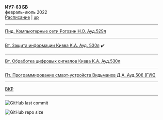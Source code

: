 
**ИУ7-63 БВ** \
февраль-июль 2022 \
[Расписание](https://isot.bmstu.ru/2edu/shedule/) | [up](https://github.com/dKosarevsky/iu7/blob/master/README.md)
____________________________________
[Пнд. Компьютерные сети Рогозин Н.О. Ауд.529л](8sem/networks.md)
____________________________________
[Вт. Защита информации Кивва К.А. Ауд. 530л](8sem/infosec.md) ✔️
____________________________________
[Вт. Обработка цифровых сигналов Кивва К.А. Ауд.530л](8sem/opencv.md) 
____________________________________
[Пт. Программирование смарт-устройств Видьманов Д.А. Ауд.506 (ГУК)](8sem/mobile.md) 
____________________________________

[ВКР]() 

___

![GitHub last commit](https://img.shields.io/github/last-commit/dKosarevsky/iu7?style=for-the-badge)

![GitHub repo size](https://img.shields.io/github/repo-size/dKosarevsky/iu7?style=for-the-badge)
